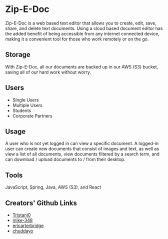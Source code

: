 # Zip-E-Doc

Zip-E-Doc is a web based text editor that allows you to create, edit, save, share, and delete text documents. Using a cloud based document editor has the added benefit of being accessible from any internet connected device, making it a convenient tool for those who work remotely or on the go.

## Storage

With Zip-E-Doc, all our documents are backed up in our AWS (S3) bucket, saving all of our hard work without worry.

## Users

- Single Users
- Multiple Users
- Students
- Corporate Partners

## Usage

A user who is not yet logged in can view a specific document. A logged-in user can create new documents that consist of images and text, as well as view a list of all documents, view documents filtered by a search term, and can download / upload documents to / from their desktop.

## Tools

JavaScript, Spring, Java, AWS (S3), and React

## Creators' Github Links

- [Tristanj0](https://github.com/Tristanj0)
- [mike-348](https://github.com/mike-348)
- [ericarterbridge](https://github.com/ericarterbridge)
- [chuddayo](https://github.com/chuddayo)
